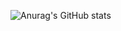 ![Anurag's GitHub stats](https://github-readme-stats.vercel.app/api?username=paulo-epi&show_icons=true)
